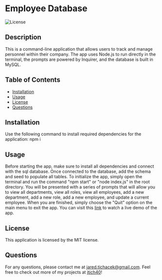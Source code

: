 # Employee Database
  ![License](https://img.shields.io/badge/license-MIT-red.svg)

## Description
This is a command-line application that allows users to track and manage personnel within their company. The app uses Node.js to run directly in the terminal, the prompts are powered by Inquirer, and the database is built in MySQL.

## Table of Contents
* [Installation](#installation)
* [Usage](#usage)
* [License](#license)
* [Questions](#questions)

## Installation

Use the following command to install required dependencies for the application:
npm i

## Usage
Before starting the app, make sure to install all dependencies and connect with the sql database. Once connected to the database, add the schema and seed to populate all tables. To initialize the app, simply open the terminal and run the command "npm start" or "node index.js" in the root directory. You will be presented with a series of prompts that will allow you to view all departments, view all roles, view all employees, add a new department, add a new role, add a new employee, and update a current employee. When you are finished, simply choose the "Quit" option on the main menu to exit the app. You can visit this [link](https://drive.google.com/file/d/13o18Qd8q0RRiaKcx2GiTPOdEg8h7tnE0/view) to watch a live demo of the app.

## License
  This application is licensed by the MIT license.

## Questions

For any questions, please contact me at jared.tichacek@gmail.com. Feel free to check out more of my projects at [jtich40](https://github.com/jtich40)!
